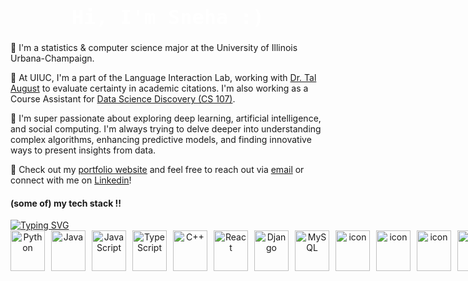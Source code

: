 <h1 style="text-align: center; color: white; font-family: 'Fira Code', monospace; font-weight: 900; font-size: 32px;">
  Hi, I'm Sneha :)
</h1>

🧡 I'm a statistics & computer science major at the University of Illinois Urbana-Champaign.

💙 At UIUC, I'm a part of the Language Interaction Lab, working with [Dr. Tal August](https://talaugust.github.io/) to evaluate certainty in academic citations. I'm also working as a Course Assistant for [Data Science Discovery (CS 107)](https://discovery.cs.illinois.edu/syllabus/). 

🧡 I'm super passionate about exploring deep learning, artificial intelligence, and social computing. I'm always trying to delve deeper into understanding complex algorithms, enhancing predictive models, and finding innovative ways to present insights from data.

💙 Check out my [portfolio website](http://ssundr.github.io) and feel free to reach out via <a href="mailto:snehas9\@illinois.edu">email</a> or connect with me on [Linkedin](https://linkedin.com/in/ssundr)!

#### (some of) my tech stack !!

<a href="https://git.io/typing-svg">
  <img 
    src="https://readme-typing-svg.demolab.com/?lines=my+fav+tech+!+&color=FFFFFF&font=Fira+Code" 
    alt="Typing SVG" 
    style="display: block; margin: 0 auto;" 
  />
</a>

<div align="center">
  <div style="display: flex; align-items: flex-start; gap: 10px;">
    <a href="https://docs.python.org/3/" target="_blank" title="Python Documentation">
      <img src="https://techstack-generator.vercel.app/python-icon.svg" alt="Python" width="55" height="65" />
    </a>
    <a href="https://docs.oracle.com/en/java/" target="_blank" title="Java Documentation">
      <img src="https://techstack-generator.vercel.app/java-icon.svg" alt="Java" width="55" height="65" />
    </a>
    <a href="https://developer.mozilla.org/en-US/docs/Web/JavaScript" target="_blank" title="JavaScript Documentation">
      <img src="https://techstack-generator.vercel.app/js-icon.svg" alt="JavaScript" width="55" height="65" />
    </a>
    <a href="https://www.typescriptlang.org/docs/" target="_blank" title="TypeScript Documentation">
      <img src="https://techstack-generator.vercel.app/ts-icon.svg" alt="TypeScript" width="55" height="65" />
    </a>
    <a href="https://en.cppreference.com/w/" target="_blank" title="C++ Documentation">
      <img src="https://techstack-generator.vercel.app/cpp-icon.svg" alt="C++" width="55" height="65" />
    </a>
    <a href="https://reactjs.org/docs/getting-started.html" target="_blank" title="React Documentation">
      <img src="https://techstack-generator.vercel.app/react-icon.svg" alt="React" width="55" height="65" />
    </a>
    <a href="https://docs.djangoproject.com/en/stable/" target="_blank" title="Django Documentation">
      <img src="https://techstack-generator.vercel.app/django-icon.svg" alt="Django" width="55" height="65" />
    </a>
    <a href="https://dev.mysql.com/doc/" target="_blank" title="MySQL Documentation">
      <img src="https://techstack-generator.vercel.app/mysql-icon.svg" alt="MySQL" width="55" height="65" />
    </a>
    <a href="https://docs.docker.com/" target="_blank" title="Docker Documentation">
      <img src="https://techstack-generator.vercel.app/docker-icon.svg" alt="icon" width="55" height="65" />
    </a>
    <a href="https://docs.aws.amazon.com/" target="_blank" title="AWS Documentation">
      <img src="https://techstack-generator.vercel.app/aws-icon.svg" alt="icon" width="55" height="65" />
    </a>
    <a href="https://docs.github.com/en/rest?apiVersion=2022-11-28" target="_blank" title="REST API Documentation">
      <img src="https://techstack-generator.vercel.app/restapi-icon.svg" alt="icon" width="55" height="65" />
    </a>
    <a href="https://eslint.org/" target="_blank" title="ESLINT">
      <img src="https://techstack-generator.vercel.app/eslint-icon.svg" alt="icon" width="45" height="65" />
    </a>
    <a href="https://cloud.google.com/products/compute?gad_campaignid=22970352666" target="_blank" title="gcp docs">
      <img src="https://camo.githubusercontent.com/d483c5ba712a0ab3afb1f9e4eeb70d1e91050d59e2a6ea44d9d706b3b620af2d/68747470733a2f2f74656368737461636b2d67656e657261746f722d7473672e76657263656c2e6170702f6763702d69636f6e2e737667" alt="icon" width="45" height = "65" />  
    </a>
  </div>
</div>

<!--
**snehasund/snehasund** is a ✨ _special_ ✨ repository because its `README.md` (this file) appears on your GitHub profile.

Here are some ideas to get you started:

- 🔭 I’m currently working on ...
- 🌱 I’m currently learning ...
- 👯 I’m looking to collaborate on ...
- 🤔 I’m looking for help with ...
- 💬 Ask me about ...
- 📫 How to reach me: ...
- 😄 Pronouns: ...
- ⚡ Fun fact: ...
-->
